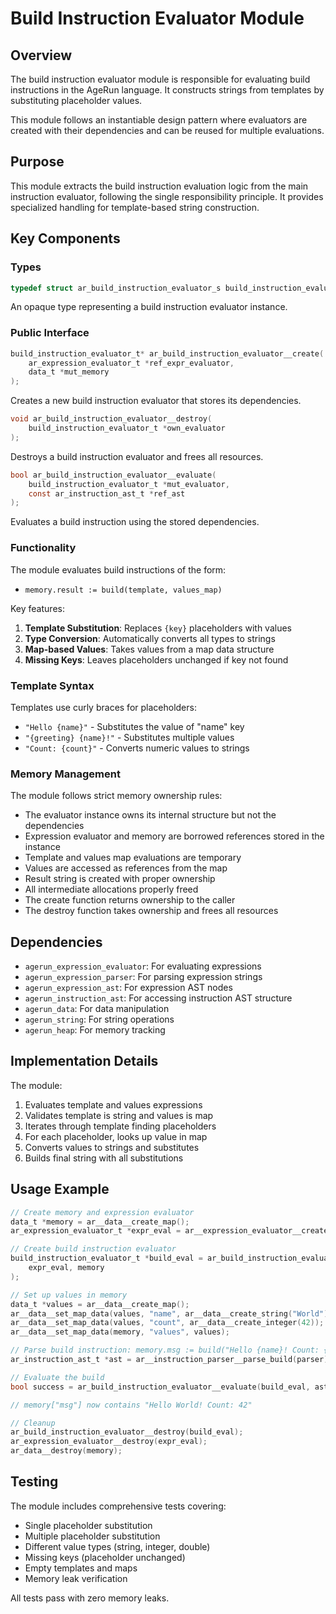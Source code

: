 # Build Instruction Evaluator Module

## Overview

The build instruction evaluator module is responsible for evaluating build instructions in the AgeRun language. It constructs strings from templates by substituting placeholder values.

This module follows an instantiable design pattern where evaluators are created with their dependencies and can be reused for multiple evaluations.

## Purpose

This module extracts the build instruction evaluation logic from the main instruction evaluator, following the single responsibility principle. It provides specialized handling for template-based string construction.

## Key Components

### Types

```c
typedef struct ar_build_instruction_evaluator_s build_instruction_evaluator_t;
```

An opaque type representing a build instruction evaluator instance.

### Public Interface

```c
build_instruction_evaluator_t* ar_build_instruction_evaluator__create(
    ar_expression_evaluator_t *ref_expr_evaluator,
    data_t *mut_memory
);
```
Creates a new build instruction evaluator that stores its dependencies.

```c
void ar_build_instruction_evaluator__destroy(
    build_instruction_evaluator_t *own_evaluator
);
```
Destroys a build instruction evaluator and frees all resources.

```c
bool ar_build_instruction_evaluator__evaluate(
    build_instruction_evaluator_t *mut_evaluator,
    const ar_instruction_ast_t *ref_ast
);
```
Evaluates a build instruction using the stored dependencies.


### Functionality

The module evaluates build instructions of the form:
- `memory.result := build(template, values_map)`

Key features:
1. **Template Substitution**: Replaces `{key}` placeholders with values
2. **Type Conversion**: Automatically converts all types to strings
3. **Map-based Values**: Takes values from a map data structure
4. **Missing Keys**: Leaves placeholders unchanged if key not found

### Template Syntax

Templates use curly braces for placeholders:
- `"Hello {name}"` - Substitutes the value of "name" key
- `"{greeting} {name}!"` - Substitutes multiple values
- `"Count: {count}"` - Converts numeric values to strings

### Memory Management

The module follows strict memory ownership rules:
- The evaluator instance owns its internal structure but not the dependencies
- Expression evaluator and memory are borrowed references stored in the instance
- Template and values map evaluations are temporary
- Values are accessed as references from the map
- Result string is created with proper ownership
- All intermediate allocations properly freed
- The create function returns ownership to the caller
- The destroy function takes ownership and frees all resources

## Dependencies

- `agerun_expression_evaluator`: For evaluating expressions
- `agerun_expression_parser`: For parsing expression strings
- `agerun_expression_ast`: For expression AST nodes
- `agerun_instruction_ast`: For accessing instruction AST structure
- `agerun_data`: For data manipulation
- `agerun_string`: For string operations
- `agerun_heap`: For memory tracking

## Implementation Details

The module:
1. Evaluates template and values expressions
2. Validates template is string and values is map
3. Iterates through template finding placeholders
4. For each placeholder, looks up value in map
5. Converts values to strings and substitutes
6. Builds final string with all substitutions

## Usage Example

```c
// Create memory and expression evaluator
data_t *memory = ar__data__create_map();
ar_expression_evaluator_t *expr_eval = ar__expression_evaluator__create(memory, NULL);

// Create build instruction evaluator
build_instruction_evaluator_t *build_eval = ar_build_instruction_evaluator__create(
    expr_eval, memory
);

// Set up values in memory
data_t *values = ar__data__create_map();
ar__data__set_map_data(values, "name", ar__data__create_string("World"));
ar__data__set_map_data(values, "count", ar__data__create_integer(42));
ar__data__set_map_data(memory, "values", values);

// Parse build instruction: memory.msg := build("Hello {name}! Count: {count}", memory.values)
ar_instruction_ast_t *ast = ar__instruction_parser__parse_build(parser);

// Evaluate the build
bool success = ar_build_instruction_evaluator__evaluate(build_eval, ast);

// memory["msg"] now contains "Hello World! Count: 42"

// Cleanup
ar_build_instruction_evaluator__destroy(build_eval);
ar_expression_evaluator__destroy(expr_eval);
ar_data__destroy(memory);
```

## Testing

The module includes comprehensive tests covering:
- Single placeholder substitution
- Multiple placeholder substitution
- Different value types (string, integer, double)
- Missing keys (placeholder unchanged)
- Empty templates and maps
- Memory leak verification

All tests pass with zero memory leaks.